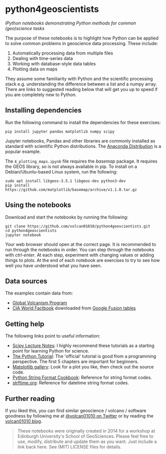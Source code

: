 # python4geoscientists

*IPython notebooks demonstrating Python methods for common (geo)science tasks*

The purpose of these notebooks is to highlight how Python can be applied to
solve common problems in geoscience data processing.  These include:

1.  Automatically processing data from multiple files
2.  Dealing with time-series data
3.  Working with database-style data tables
4.  Plotting data on maps

They assume some familiarity with Python and the scientific processing stack
e.g. understanding the difference between a list and a numpy array.  There are
links to suggested reading below that will get you up to speed if you are
completely new to Python.


## Installing dependencies

Run the following command to install the dependencies for these exercises:

```
pip install jupyter pandas matplotlib numpy scipy
```

Jupyter notebooks, Pandas and other libraries are commonly installed as standard with scientific Python distributions.  The [Anaconda Distribution](https://www.anaconda.com/download/) is a popular example.  

The `4_plotting_maps.ipynb` file requires the _basemap_ package.  It requires the GEOS library, so is not always available in pip.  To install on a Debian/Ubuntu-based Linux system, run the following:

```
sudo apt install libgeos-3.5.1 libgeos-dev python3-dev
pip install https://github.com/matplotlib/basemap/archive/v1.1.0.tar.gz
```

## Using the notebooks

Download and start the notebooks by running the following:

```
git clone https://github.com/volcan01010/python4geoscientists.git
cd python4geoscientists
jupyter notebook
```

Your web browser should open at the correct page.  It is recommended to run through the notebooks in order.  You can step through the notebooks with _ctrl-enter_.  At each step, experiment with changing values or adding things to plots.  At the end of each notebook are exercises to try to see how well you have understood what you have seen.


## Data sources

The examples contain data from:
+  [Global Volcanism Program](http://www.volcano.si.edu/list_volcano_holocene.cfm)
+  [CIA World Factbook](https://www.cia.gov/library/publications/the-world-factbook/) downloaded from [Google Fusion tables](https://www.google.com/fusiontables/DataSource?snapid=134490) 


## Getting help

The following links point to useful information:

+    [Scipy Lecture Notes](http://www.scipy-lectures.org/): I highly recommend these tutorials as a starting point for learning Python for science.
+    [The Python Tutorial](http://docs.python.org/3/tutorial/): The 'official' tutorial is good from a programming perspective.  The first 5 chapters are important for beginners.
+    [Matplotlib gallery](http://matplotlib.org/gallery.html): Look for a plot you like, then check out the source code.
+    [Python String Format Cookbook](https://mkaz.com/2012/10/10/python-string-format/): Reference for string format codes.
+    [strftime.org](http://strftime.org): Reference for datetime string format codes.


## Further reading

If you liked this, you can find similar geoscience / volcano / software
goodness by following me at [@volcan01010 on
Twitter](https://www.twitter.com/volcan01010) or by reading the [volcan01010
blog](http://all-geo.org/volcan01010).

> These notebooks were originally created in 2014 for a workshop at Edinburgh
> University's School of GeoSciences.  Please feel free to use, modify,
> distribute and update them as you want.  Just include a link back here.  See
> (MIT) LICENSE files for details.
